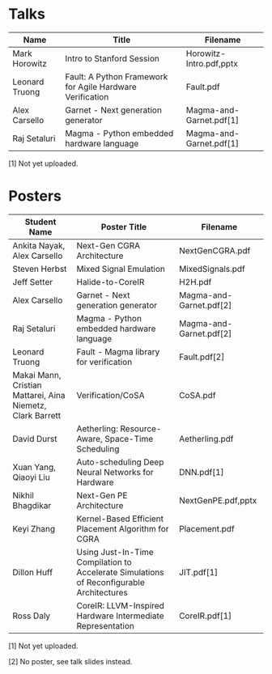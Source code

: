 # Talks
| Name           | Title	             | Filename     |
| ------------   | ------------              | ------------ |
| Mark Horowitz  | Intro to Stanford Session | Horowitz-Intro.pdf,pptx |
| Leonard Truong | Fault: A Python Framework for Agile Hardware Verification | Fault.pdf |
| Alex Carsello  | Garnet - Next generation generator        | Magma-and-Garnet.pdf[1] |
| Raj Setaluri   | Magma - Python embedded hardware language | Magma-and-Garnet.pdf[1] |

[1] Not yet uploaded.


# Posters
| Student Name                  | Poster Title	| Filename     |
| ------------                  | ------------   | ------------ |
| Ankita Nayak, Alex Carsello	| Next-Gen CGRA Architecture            | NextGenCGRA.pdf  |
| Steven Herbst                 | Mixed Signal Emulation                | MixedSignals.pdf |
| Jeff Setter	                | Halide-to-CoreIR                      | H2H.pdf          |
| Alex Carsello                 | Garnet - Next generation generator        | Magma-and-Garnet.pdf[2] |
| Raj Setaluri                  | Magma - Python embedded hardware language | Magma-and-Garnet.pdf[2] |
| Leonard Truong                | Fault - Magma library for verification    | Fault.pdf[2] |
| Makai Mann, Cristian Mattarei, Aina Niemetz, Clark Barrett| Verification/CoSA          | CoSA.pdf |
| David Durst                   | Aetherling: Resource-Aware, Space-Time Scheduling      | Aetherling.pdf |
| Xuan Yang, Qiaoyi Liu         | Auto-scheduling Deep Neural Networks for Hardware      | DNN.pdf[1] |
| Nikhil Bhagdikar              | Next-Gen PE Architecture | NextGenPE.pdf,pptx |
| Keyi Zhang                    | Kernel-Based Efficient Placement Algorithm for CGRA    | Placement.pdf |
| Dillon Huff	                | Using Just-In-Time Compilation to Accelerate Simulations of Reconfigurable Architectures | JIT.pdf[1] |
| Ross Daly	                | CoreIR: LLVM-Inspired Hardware Intermediate Representation | CoreIR.pdf[1] |

[1] Not yet uploaded.

[2] No poster, see talk slides instead.
